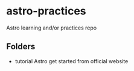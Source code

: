# astro-practices
Astro learning and/or practices repo

## Folders

- tutorial
Astro get started from official website